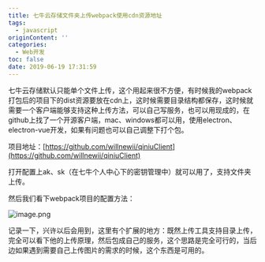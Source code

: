 ```yaml
---
title: 七牛云存储文件夹上传webpack使用cdn资源地址
tags:
  - javascript
originContent: ''
categories:
  - Web开发
toc: false
date: 2019-06-19 17:31:59
---
```


七牛云存储默认只能单个文件上传，这个用起来很不方便，有时候我的webpack打包后的项目下的dist资源要放在cdn上，这时候需要目录结构都保存，这时候就需要一个客户端能够支持这种上传方法，可以自己写服务，也可以用现成的，在github上找了一个开源客户端，mac、windows都可以用，使用electron、electron-vue开发，如果有问题也可以自己调整下打个包。

<!-- more -->

项目地址：[https://github.com/willnewii/qiniuClient](https://github.com/willnewii/qiniuClient)

打开配置上ak、sk（在七牛个人中心下的密钥管理中）就可以用了，支持文件夹上传。

然后我们看下webpack项目的配置方法：

![image.png](http://blogimage.houjiyi.com/Ft-02F6XdXjjLfsd2WBVVn0augxn)

记录一下，兴许以后会用到，这里有个扩展的地方：既然上传工具支持目录上传，完全可以看下他的上传原理，然后包成自己的服务，这个思路是完全可行的，当后边如果遇到需要自己上传图片的需求的时候，这个东西是可用的。